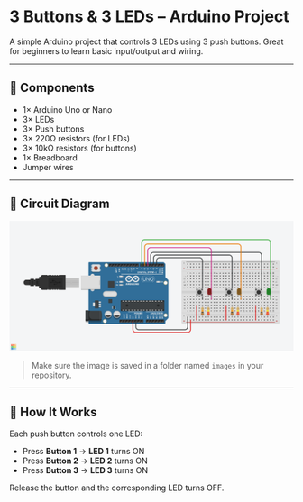 # 3 Buttons & 3 LEDs – Arduino Project

A simple Arduino project that controls 3 LEDs using 3 push buttons. Great for beginners to learn basic input/output and wiring.

---

## 🔧 Components

- 1× Arduino Uno or Nano  
- 3× LEDs  
- 3× Push buttons  
- 3× 220Ω resistors (for LEDs)  
- 3× 10kΩ resistors (for buttons)  
- 1× Breadboard  
- Jumper wires  

---

## 🔌 Circuit Diagram

![3Button3Led](images/3button3led.png)

> Make sure the image is saved in a folder named `images` in your repository.

---

## 🚦 How It Works

Each push button controls one LED:

- Press **Button 1** → **LED 1** turns ON  
- Press **Button 2** → **LED 2** turns ON  
- Press **Button 3** → **LED 3** turns ON  

Release the button and the corresponding LED turns OFF.
